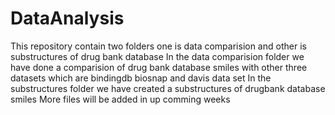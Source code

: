 # DataAnalysis
This repository contain two folders one is data comparision and other is substructures of drug bank database
In the data comparision folder we have done a comparision of drug bank database smiles with other three datasets which are bindingdb biosnap and davis data set
In the substructures folder we have created a substructures of drugbank database smiles
More files will be added in up comming weeks

